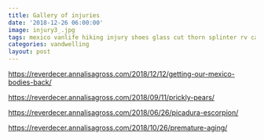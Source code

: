 ```yaml
---
title: Gallery of injuries
date: '2018-12-26 06:00:00'
image: injury3_.jpg
tags: mexico vanlife hiking injury shoes glass cut thorn splinter rv camping
categories: vandwelling
layout: post
---
```


https://reverdecer.annalisagross.com/2018/12/12/getting-our-mexico-bodies-back/

https://reverdecer.annalisagross.com/2018/09/11/prickly-pears/

https://reverdecer.annalisagross.com/2018/06/26/picadura-escorpion/

https://reverdecer.annalisagross.com/2018/10/26/premature-aging/